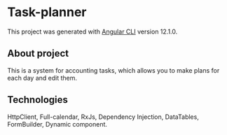 # Task-planner

This project was generated with [Angular CLI](https://github.com/angular/angular-cli) version 12.1.0.

## About project

This is a system for accounting tasks, which allows you to make plans for each day and edit them.

## Technologies

HttpClient, Full-calendar, RxJs, Dependency Injection, DataTables, FormBuilder, Dynamic component.

